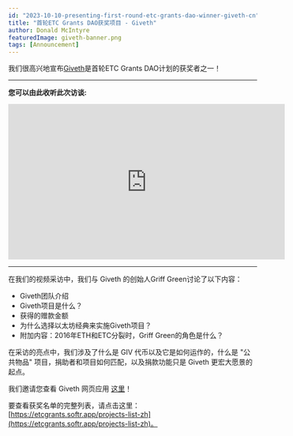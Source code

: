 ```yaml
---
id: "2023-10-10-presenting-first-round-etc-grants-dao-winner-giveth-cn"
title: "首轮ETC Grants DAO获奖项目 - Giveth"
author: Donald McIntyre
featuredImage: giveth-banner.png
tags: [Announcement]
---
```


我们很高兴地宣布[Giveth](https://etcgrants.softr.app/project-details-zh?recordId=recNgFDKdD1K7XSZ1)是首轮ETC Grants DAO计划的获奖者之一！

----------

**您可以由此收听此次访谈:**

<iframe width="560" height="315" src="https://www.youtube.com/embed/iRqpY34xgag?si=GAtFbApuyS7gkHCR" title="YouTube video player" frameborder="0" allow="accelerometer; autoplay; clipboard-write; encrypted-media; gyroscope; picture-in-picture; web-share" allowfullscreen></iframe>

----------

在我们的视频采访中，我们与 Giveth 的创始人Griff Green讨论了以下内容：

- Giveth团队介绍
- Giveth项目是什么？
- 获得的赠款金额
- 为什么选择以太坊经典来实施Giveth项目？
- 附加内容：2016年ETH和ETC分裂时，Griff Green的角色是什么？

在采访的亮点中，我们涉及了什么是 GIV 代币以及它是如何运作的，什么是 "公共物品" 项目，捐助者和项目如何匹配，以及捐款功能只是 Giveth 更宏大愿景的起点。

我们邀请您查看 Giveth 网页应用 [这里](https://giveth.io/)！

要查看获奖名单的完整列表，请点击这里：[https://etcgrants.softr.app/projects-list-zh](https://etcgrants.softr.app/projects-list-zh)。
